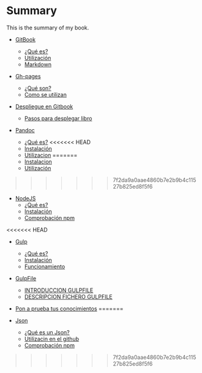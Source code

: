 # Summary

This is the summary of my book.

* [GitBook](capitulos/gitbook/part1.md)
    * [¿Qué es?](capitulos/gitbook/part1.md)
    * [Utilización](capitulos/gitbook/part2.md)
    * [Markdown](capitulos/gitbook/part3.md)

* [Gh-pages](capitulos/gh-pages/part1.md)
    * [¿Qué son?](capitulos/gh-pages/part1.md)
    * [Como se utilizan](capitulos/gh-pages/part2.md)

* [Despliegue en Gitbook](capitulos/despliegue_gitbook/part1.md)
    * [Pasos para desplegar libro](capitulos/despliegue_gitbook/part1.md)

* [Pandoc](capitulos/pandoc/part1.md)
    * [¿Qué es?](capitulos/pandoc/part1.md)
<<<<<<< HEAD
    * [Instalación](capitulos/pandoc/part2.md)
    * [Utilizacion](capitulos/pandoc/part3.md)
=======
    * [Instalacion](capitulos/pandoc/part2.md)
    * [Utilización](capitulos/pandoc/part3.md)
>>>>>>> 7f2da9a0aae4860b7e2b9b4c11527b825ed8f5f6

* [NodeJS](capitulos/node_js/part1.md)
    * [¿Qué es?](capitulos/node_js/part1.md)
    * [Instalación](capitulos/node_js/part2.md)
    * [Comprobación npm](capitulos/node_js/part3.md)

<<<<<<< HEAD
* [Gulp](capitulos/gulp/part1.md)

    * [¿Qué es?](capitulos/gulp/part1.md)
    * [Instalación](capitulos/gulp/part2.md)
    * [Funcionamiento](capitulos/gulp/part3.md)

* [GulpFile](capitulos/gulpfile/part1.md)

    * [INTRODUCCION GULPFILE](capitulos/gulpfile/part1.md)
    * [DESCRIPCION FICHERO GULPFILE](capitulos/gulpfile/part2.md)
    



* [Pon a prueba tus conocimientos](sections/section7/example1.md)
=======
* [Json](capitulos/json/part1.md)
    * [¿Qué es un Json?](capitulos/json/part1.md)
    * [Utilizacin en el github](capitulos/json/part2.md)
    * [Comprobación npm](capitulos/json/part3.md) 
>>>>>>> 7f2da9a0aae4860b7e2b9b4c11527b825ed8f5f6
